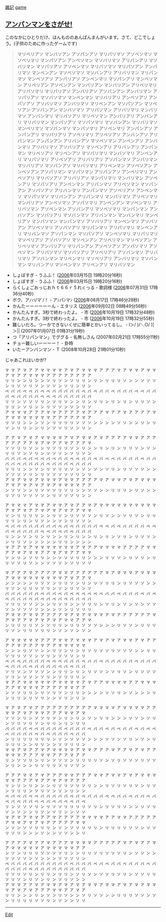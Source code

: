---
---
[雑記](/雑記)
[game](/game)
## [アンパンマンをさがせ!](/アンパンマンをさがせ!)
このなかにひとりだけ、ほんもののあんぱんまんがいます。さて、どこでしょう。(子供のために作ったゲームです)
> マリペリアソ マンバソアン アソパンアソ マリパリマソ アソペソマソ マソペリマリ マンパソアン アンペソマン 
> マソバリマソ アリパンアリ マソバリマン マソパリアソ アソペンマソ マリバソマソ マリパソアン アンパリマソ 
> マンペンアン マソペソマソ マソバンアリ アリバリマン マリパンマソ マンペソアソ アンパリアソ アンペンマリ 
> マソパンアリ マンペソマン アリペリアン アソペンアン マンパリアン マンバリアン アリペリマリ アリバソマリ 
> マリパリアソ アンバリアソ アソパンアン アンバリマン アソパリアソ マソバソマソ マンペンマン マリバリアリ 
> アンペソアソ アンパソアソ アソバリマソ アンバリマソ マリペンアン マソパソアン マソペソアン アソバンアン 
> マンバソマソ アリパソマン アソバリマリ マンバリマソ アンパンマリ マリバソアリ マリペソマン アンパリアリ 
> アンバンアリ マリバリマン マンパソアソ マソパソマリ マソバンアン マリバリマソ マンペリマソ マソパンマソ 
> マンパソマリ アソペンマリ アンパンアソ アンパンアリ マリパリアリ アソペリマリ アリペソアソ アンバンアソ 
> アリパンマン アンパンアン アリバンアソ マソペソマン アンペンアソ アンバンマリ アリバリマソ アソバリアソ 
> マソペンアリ アリバンアリ アンパンマン マリペソアソ マリペンアソ マソパリマリ マンバソマリ アンペンアリ 
> マリパソマリ アリペソアリ アリバリアリ アソパンマソ アンパリマン マリバリアソ マソパンアソ マリバリマリ 
> アリペンマン アソペソアン アンペソアン アソパリマン マソパソマン アリパンアソ アンペリマリ アンペソアリ 
> マリバソアソ アリバリアソ マンパリマリ マンバリマン アソペンアリ マソパソアリ アンペンマン アリパンマソ 
> アリペソマン マソパンアン アソパソアソ アリバンマリ アンパンマソ アソペリアソ アンペンマソ マソパリマソ 
> マリバンアン アリパンマリ マンパリマソ アリペソマリ マンパリアソ アンペソマソ アソパソマリ アンペンアン 
> マソペンマリ アリバソマン アソペンマン アソバンアリ マソペソマリ マンパンマン アンバソアン マソパリアリ 
> マソバンマソ アリバンマン マンバンマリ マンペリアソ マンパソマン マンパンマソ アソバリアリ マンペンマソ 
> アソバソアン アソペソマリ アソバソアリ マリパンマリ アリパソマリ マンペンアリ マリバンマソ アソパンマン 
> マソパソアソ マンペソマリ マリパリマリ マソペリアソ アソバソアソ マソペンアン アリペリマン マリペソアン 
> アリペリマソ アンバリアリ マリパンアン アソペソアソ アソパソマソ アソペソマン アリパソマソ マソバソアリ 
> アリペリアリ アソバンマソ アリバリマリ アソバンマン マリペンマリ マソペリアリ アンバリマリ マソバンマン 
> マリバンアリ マソペンマソ アリペンアソ マリバソマン 

* しょぼすぎ - うふふ！ ([2006](/2006)年03月15日 19時20分16秒)
* しょぼすぎ - うふふ！ ([2006](/2006)年03月15日 19時20分16秒)
* らくしょごおっじおｈｔ６６ｒ５れｃっる - 歌詞様 ([2006](/2006)年07月31日 17時36分40秒)
* ボク、ア`/パ`/マ`/！ - アﾝパﾝマﾝ ([2006](/2006)年08月17日 17時46分28秒)
* かんたーーーーーーん - エタリス ([2006](/2006)年09月02日 08時49分56秒)
* かんたんすぎ。3秒で終わったよ。 - 市 ([2006](/2006)年10月19日 17時32分48秒)
* かんたんすぎ。3秒で終わったよ。 - 市 ([2006](/2006)年10月19日 17時32分55秒)
* 難しいだろ。つーかできないくせに簡単とかいってるし。 - l＞/ )/＼○/ )|＞|| (2007年01月07日 01時31分19秒)
* つ「アリパンマン」でググる - 名無しさん (2007年02月21日 17時55分11秒)
* チョー難しいーーーー！ - 卦時 
* いたーアンパンマン - Ｔ (2008年10月28日 21時01分10秒)

じゃあこれはいかが?
```
マ マ ア マ ア ア マ マ マ マ ア マ ア マ マ マ ア ア ア マ ア マ マ ア マ マ ア マ ア ア マ マ マ ア ア ア ア ア ア ア ア
リ リ ン ン リ ン ン ソ リ ソ ン ソ リ リ ン リ ン リ リ リ ソ ン ン ソ ソ ソ ン リ ソ ソ リ ソ ン ソ ソ ン ソ リ ン リ ン
ペ パ パ ペ ペ バ ペ ペ バ パ バ バ パ ペ パ ペ バ バ ペ バ バ バ ペ ペ バ バ パ ペ パ パ バ バ ペ ペ ペ バ バ バ パ バ パ
リ ソ ン ソ ソ ソ リ ン ソ リ ソ ン ン リ ン リ リ ン リ ン リ ン リ リ ソ ン リ リ ン ソ リ ン ン リ ソ ソ ン ソ ン リ ソ
ア マ マ マ ア ア ア マ マ ア ア ア ア マ ア ア ア マ ア ア マ ア ア ア ア マ ア マ マ マ マ マ マ マ ア ア ア ア ア マ ア
リ ソ リ ン ン ン ソ ン リ リ リ リ ソ ソ ソ ン ン ン ン ソ ソ ン ン リ ン リ ソ ン リ リ ン ン リ ン ソ ソ リ ソ ン リ ン
```

```
ア ア マ ア マ ア マ マ マ マ ア マ ア マ マ ア マ ア ア ア ア マ マ ア ア ア ア ア ア ア ア マ ア マ ア ア マ ア ア ア マ
ソ ソ リ リ ソ ン ン リ ソ リ リ ソ ン リ ン ン リ ン リ ン リ リ ソ ン ソ ン リ リ ソ ン ソ リ ン ソ ソ ソ ン ソ リ ソ ン
バ パ パ ペ パ ペ ペ パ ペ バ パ ペ ペ パ バ ペ バ ペ ペ バ パ パ バ ペ バ バ バ バ ペ バ バ バ バ ペ バ パ パ ペ パ パ バ
リ リ リ ン ン ソ ン リ ソ リ ソ ソ ン ソ ン ソ ン ソ リ ン リ ソ ソ ソ ン ン ソ ソ ソ ソ リ ン リ ソ ソ ソ ソ ソ リ ン リ
ア マ ア マ マ ア マ マ マ ア マ マ ア ア ア ア マ ア マ マ ア マ ア マ マ マ ア マ ア マ ア マ ア マ ア マ マ マ マ ア ア
ン ソ ソ ン ン リ ソ ソ ソ リ ソ リ ン ン ソ ソ ン ン リ リ リ ン リ ソ ン ン リ ソ リ ソ ソ ソ ソ ン リ ソ ソ ソ リ ン ン
```

```
ア マ マ マ ア マ マ ア マ マ ア マ ア ア マ ア マ マ マ マ マ マ マ マ マ マ ア マ ア マ ア ア マ ア マ ア マ ア ア マ マ
ソ ン リ リ リ リ ン ン リ ソ ン リ ソ ソ ソ ン リ ソ ン ン ソ リ ソ ン リ リ リ リ ン リ ン リ ソ ン ン ソ ン リ ソ ソ ン
ペ パ ペ バ バ パ バ パ パ ペ パ ペ バ バ バ パ ペ ペ バ ペ バ バ バ バ ペ ペ バ ペ バ バ パ パ ペ ペ パ ペ パ ペ パ バ パ
リ ン ン ソ ン リ ン リ ン ン リ ン リ ン ン リ ン リ ン ソ リ ン リ ソ ソ ン ン リ リ ソ ン ン ン ン ン リ リ ン ン ン ン
マ ア ア マ ア マ マ マ マ マ マ マ ア マ ア ア マ マ マ マ ア ア ア ア マ マ ア ア マ ア マ マ ア ア マ ア マ ア ア マ マ
ソ ン リ ン ソ リ リ ン ン ソ ソ ソ リ リ ン ン ン リ ソ ソ ン リ ソ リ ン リ リ ソ ソ リ ソ ン ン ソ ソ ソ ン ソ リ ソ リ
```

```
マ ア ア ア マ ア ア ア ア マ マ ア ア ア ア ア ア マ ア マ マ マ ア マ マ マ ア マ マ マ マ マ マ マ マ マ ア マ ア ア マ
ン ン ン ン ン リ ソ ソ ン リ リ ソ ン リ ン リ ソ リ リ ン リ ソ ソ ソ ン ン リ ソ ン リ リ リ ソ リ ン ソ ン リ ソ ン ソ
パ パ バ パ パ バ ペ バ バ ペ パ ペ ペ ペ ペ ペ ペ バ バ ペ パ バ パ ペ パ ペ ペ パ バ パ ペ バ ペ パ ペ バ ペ バ バ ペ バ
ソ リ リ ソ ソ ン ン ン リ ソ リ ン ン ソ リ リ ン ソ リ ン ソ ン ソ ン ソ ソ ソ ン ソ ソ ソ ソ ン ン ン ソ ン リ ソ リ リ
ア マ マ ア マ マ ア ア ア ア マ ア マ ア マ マ マ ア マ ア ア ア ア ア ア マ ア マ ア ア マ ア マ ア マ ア マ マ ア ア マ
ン リ リ リ リ ソ ン ソ リ リ ン リ リ ソ ソ ソ ン ン ン リ ソ ソ ン リ リ リ リ ソ ン リ リ ソ リ リ ン ソ ン ソ ン ソ ン
```

```
ア マ マ マ マ マ ア ア ア マ マ ア マ マ マ ア マ ア マ ア マ マ ア マ ア ア ア ア マ ア ア ア マ ア ア マ マ マ マ マ
ン ン ン リ ソ ソ ン ン リ ソ ン リ ン リ ソ リ ソ ソ リ ソ ソ ソ ン ン リ リ ソ リ リ ソ ソ ン ソ リ ン ソ ソ ソ ン リ
ペ バ ペ パ パ パ パ ペ ペ ペ バ パ バ ペ パ バ ペ バ バ パ バ パ ペ パ パ パ ペ バ バ バ ペ バ パ バ バ ペ バ ペ バ パ
ソ リ ソ ン ソ ソ ソ ン ン リ リ ン リ ン リ ソ ソ ン ソ リ ソ ン リ ソ ソ ソ ソ リ ン ソ ソ ン ソ リ ン ソ リ リ リ ン
マ ア ア マ マ マ マ マ ア マ マ マ マ ア マ ア ア マ マ マ マ ア ア マ マ マ ア ア マ マ マ マ ア ア ア ア マ マ ア ア
ン ソ ソ リ リ ン リ ソ リ ソ ン リ リ ン ン ン ン ソ ソ リ ン ソ ン ン ン リ ン リ リ ン リ ソ リ ン ン ソ リ ン リ ン
```

```
マ ア マ ア マ ア ア ア ア ア ア ア ア ア ア マ マ マ マ ア マ マ マ マ ア ア マ マ ア マ ア マ マ ア ア ア マ マ ア マ
ソ ソ ン リ ン ソ ソ リ ソ ン リ ン リ ン ソ ン リ リ ン ン ン ソ ソ ン ソ リ ン ソ リ ソ リ ソ ン リ リ ン リ ン リ リ
パ パ パ パ ペ ペ バ パ パ パ ペ バ パ バ ペ パ パ ペ バ ペ バ パ ペ バ ペ ペ ペ パ パ パ バ ペ バ ペ パ パ パ ペ バ バ
ン リ リ リ リ リ リ リ ン ソ ン ソ ソ ソ ン ン ン ソ ソ ン ソ リ ン ソ ン リ リ リ リ ン ン リ リ ン ン ソ リ リ リ ン
マ マ ア マ ア ア マ ア マ マ マ マ ア マ マ ア ア ア マ ア ア マ ア マ ア ア マ マ マ ア ア ア マ マ ア ア ア マ ア ア
リ ン ソ ソ リ ン リ ン ソ ソ ソ ン リ リ リ リ ソ ン ソ リ ソ ソ ソ リ ソ ソ ン リ ン ン ン リ ソ リ リ ソ リ ソ ソ ン
```

```
ア ア ア マ マ ア マ ア ア ア マ マ ア ア ア マ マ ア マ マ ア マ ア マ マ マ マ マ ア ア ア マ ア ア マ ア マ ア ア ア
リ ン リ ン リ ン ン ン リ ソ リ ソ リ ソ リ ン ン リ ソ リ ソ リ ソ ン リ ソ ン リ リ リ ン ソ リ ソ ン ソ ン リ ン ン
ペ パ ペ パ ペ ペ バ パ バ バ バ ペ パ ペ バ パ パ ペ ペ バ バ ペ パ パ ペ パ ペ パ ペ パ パ ペ ペ バ ペ パ ペ ペ パ ペ
リ ン ソ ソ ソ リ ン リ ソ ソ リ リ リ リ ソ リ ン リ ソ リ ソ ン ン リ ソ リ ソ ン ソ ン ン リ ソ ン ソ リ ン ン ソ ソ
マ ア マ ア マ マ ア ア マ ア ア ア ア マ マ マ マ ア ア マ マ ア ア ア ア ア ア マ マ ア マ ア マ ア ア ア ア ア マ マ
ン ソ ン ソ ソ リ リ リ ン ソ ン ソ ソ リ リ リ ン リ リ リ ソ ソ ソ ン ソ ソ リ ソ リ ン ン ン ソ ン ン ソ ソ ン ン リ
```

```
ア ア ア ア マ ア ア マ ア ア ア マ マ マ マ ア ア ア ア ア マ ア マ ア ア マ ア マ マ マ マ マ ア マ マ マ マ マ ア ア
ン ソ ン リ リ リ ソ ソ ソ ソ リ ン ン リ リ ソ リ ソ ソ ソ リ ン ソ ソ ン ン ソ ソ ソ ソ ン ソ ン ン ン ソ ソ ソ リ ン
ペ バ バ パ パ バ パ バ パ パ バ ペ バ バ パ ペ パ ペ バ パ ペ パ バ パ ペ パ パ バ バ パ ペ パ バ パ バ パ パ パ パ バ
リ ソ リ ソ リ ン リ リ ン リ リ ン ソ リ ソ ン ソ ソ リ ソ リ ン ソ ソ リ リ ソ リ ソ ン リ ソ ン リ ン ソ リ ソ ン ン
ア マ マ ア ア マ ア マ マ ア マ ア マ ア マ マ ア マ マ ア マ ア マ ア マ マ マ ア マ ア マ ア ア ア マ マ ア ア マ ア
リ リ ン ン ン リ ン ソ ン リ ソ ン ン ソ リ ソ ソ ン ン リ リ リ ソ ソ ン ソ ン リ リ リ リ ソ ソ リ ン ソ ン ン ソ リ
```




----
[Edit](https://github.com/vitroid/vitroid.github.io/edit/master/MD/アンパンマンをさがせ!.md)
